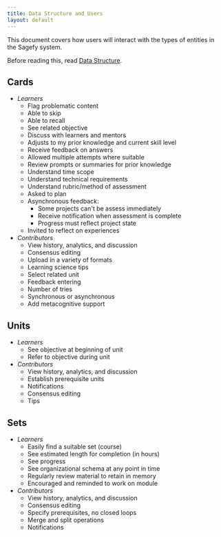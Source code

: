 ```yaml
---
title: Data Structure and Users
layout: default
---
```


This document covers how users will interact with the types of entities in the Sagefy system.

Before reading this, read [Data Structure](/data_structure).

Cards
-----

- _Learners_
    - Flag problematic content
    - Able to skip
    - Able to recall
    - See related objective
    - Discuss with learners and mentors
    - Adjusts to my prior knowledge and current skill level
    - Receive feedback on answers
    - Allowed multiple attempts where suitable
    - Review prompts or summaries for prior knowledge
    - Understand time scope
    - Understand technical requirements
    - Understand rubric/method of assessment
    - Asked to plan
    - Asynchronous feedback:
        - Some projects can't be assess immediately
        - Receive notification when assessment is complete
        - Progress must reflect project state
    - Invited to reflect on experiences
- _Contributors_
    - View history, analytics, and discussion
    - Consensus editing
    - Upload in a variety of formats
    - Learning science tips
    - Select related unit
    - Feedback entering
    - Number of tries
    - Synchronous or asynchronous
    - Add metacognitive support

Units
-----

- _Learners_
    - See objective at beginning of unit
    - Refer to objective during unit
- _Contributors_
    - View history, analytics, and discussion
    - Establish prerequisite units
    - Notifications
    - Consensus editing
    - Tips

Sets
----

- _Learners_
    - Easily find a suitable set (course)
    - See estimated length for completion (in hours)
    - See progress
    - See organizational schema at any point in time
    - Regularly review material to retain in memory
    - Encouraged and reminded to work on module
- _Contributors_
    - View history, analytics, and discussion
    - Consensus editing
    - Specify prerequisites, no closed loops
    - Merge and split operations
    - Notifications
